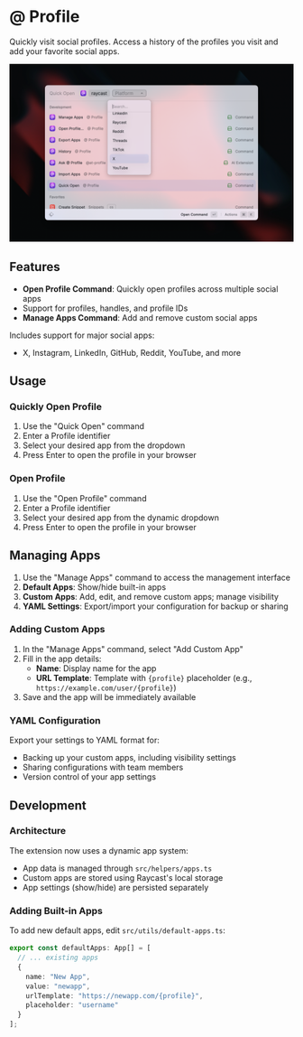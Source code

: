 # @ Profile

Quickly visit social profiles. Access a history of the profiles you visit and add your favorite social apps.

![@ Profile Extension](metadata/at-profile-1.png)

## Features

- **Open Profile Command**: Quickly open profiles across multiple social apps
- Support for profiles, handles, and profile IDs
- **Manage Apps Command**: Add and remove custom social apps

Includes support for major social apps:

- X, Instagram, LinkedIn, GitHub, Reddit, YouTube, and more

## Usage

### Quickly Open Profile

1. Use the "Quick Open" command
2. Enter a Profile identifier
3. Select your desired app from the dropdown
4. Press Enter to open the profile in your browser

### Open Profile

1. Use the "Open Profile" command
2. Enter a Profile identifier
3. Select your desired app from the dynamic dropdown
4. Press Enter to open the profile in your browser

## Managing Apps

1. Use the "Manage Apps" command to access the management interface
2. **Default Apps**: Show/hide built-in apps
3. **Custom Apps**: Add, edit, and remove custom apps; manage visibility
4. **YAML Settings**: Export/import your configuration for backup or sharing

### Adding Custom Apps

1. In the "Manage Apps" command, select "Add Custom App"
2. Fill in the app details:
   - **Name**: Display name for the app
   - **URL Template**: Template with `{profile}` placeholder (e.g., `https://example.com/user/{profile}`)
3. Save and the app will be immediately available

### YAML Configuration

Export your settings to YAML format for:

- Backing up your custom apps, including visibility settings
- Sharing configurations with team members
- Version control of your app settings

## Development

### Architecture

The extension now uses a dynamic app system:

- App data is managed through `src/helpers/apps.ts`
- Custom apps are stored using Raycast's local storage
- App settings (show/hide) are persisted separately

### Adding Built-in Apps

To add new default apps, edit `src/utils/default-apps.ts`:

```typescript
export const defaultApps: App[] = [
  // ... existing apps
  {
    name: "New App",
    value: "newapp",
    urlTemplate: "https://newapp.com/{profile}",
    placeholder: "username"
  }
];
```